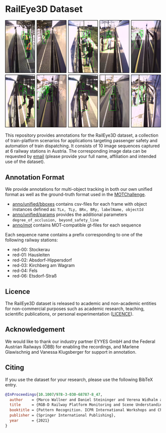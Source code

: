# RailEye3D Dataset
![sequence_overview.png](./meta/sequence_overview.png "sequence_overview.png")

This repository provides annotations for the RailEye3D dataset, a collection of train-platform scenarios for applications targeting passenger safety and automation of train dispatching. 
It consists of 10 image sequences captured at 6 railway stations in Austria.
The corresponding image data can be requested by [email](mailto:verena.widhalm@ait.ac.at) (please provide your full name, affiliation and intended use of the dataset).


## Annotation Format
We provide annotations for multi-object tracking in both our own unified format as well as the ground-truth format used in the [MOTChallenge](https://motchallenge.net/).
* [anno/unified/bboxes](anno/unified/bboxes) contains csv-files for each frame with object instances defined as: `TLx, TLy, BRx, BRy, labelName, objectId`
* [anno/unified/params](anno/unified/params) provides the additional parameters `degree_of_occlusion, beyond_safety_line`
* [anno/mot](anno/mot) contains MOT-compatible gt-files for each sequence


Each sequence name contains a prefix corresponding to one of the following railway stations:
* red-00: Stockerau
* red-01: Hausleiten
* red-02: Absdorf-Hippersdorf
* red-03: Kirchberg am Wagram
* red-04: Fels
* red-06: Etsdorf-Straß


## Licence
The RailEye3D dataset is released to academic and non-academic entities for non-commercial purposes such as academic research, teaching, scientific publications, or personal experimentation ([LICENCE](LICENCE)).


## Acknowledgement
We would like to thank our industry partner EYYES GmbH and the Federal Austrian Railways (ÖBB) for enabling the recordings, and Marlene Glawischnig and Vanessa Klugsberger for support in annotation.


## Citing
If you use the dataset for your research, please use the following BibTeX entry.

```BibTeX
@InProceedings{10.1007/978-3-030-68787-8_47,
  author    = {Marco Wallner and Daniel Steininger and Verena Widhalm and Matthias Schoerghuber and Csaba Beleznai},
  title     = {RGB-D Railway Platform Monitoring and Scene Understanding for Enhanced Passenger Safety},
  booktitle = {Pattern Recognition. ICPR International Workshops and Challenges},
  publisher = {Springer International Publishing},
  year      = {2021}
}
```
